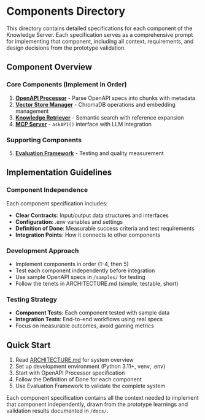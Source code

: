 # Components Directory

This directory contains detailed specifications for each component of the Knowledge Server. Each specification serves as a comprehensive prompt for implementing that component, including all context, requirements, and design decisions from the prototype validation.

## Component Overview

### Core Components (Implement in Order)

1. **[OpenAPI Processor](./01_openapi_processor.md)** - Parse OpenAPI specs into chunks with metadata
2. **[Vector Store Manager](./02_vector_store_manager.md)** - ChromaDB operations and embedding management  
3. **[Knowledge Retriever](./03_knowledge_retriever.md)** - Semantic search with reference expansion
4. **[MCP Server](./04_mcp_server.md)** - `askAPI()` interface with LLM integration

### Supporting Components

5. **[Evaluation Framework](./05_evaluation_framework.md)** - Testing and quality measurement

## Implementation Guidelines

### Component Independence
Each component specification includes:
- **Clear Contracts**: Input/output data structures and interfaces
- **Configuration**: .env variables and settings
- **Definition of Done**: Measurable success criteria and test requirements
- **Integration Points**: How it connects to other components

### Development Approach
- Implement components in order (1-4, then 5)
- Test each component independently before integration
- Use sample OpenAPI specs in `/samples/` for testing
- Follow the tenets in ARCHITECTURE.md (simple, testable, short)

### Testing Strategy
- **Component Tests**: Each component tested with sample data
- **Integration Tests**: End-to-end workflows using real specs
- Focus on measurable outcomes, avoid gaming metrics

## Quick Start

1. Read [ARCHITECTURE.md](../ARCHITECTURE.md) for system overview
2. Set up development environment (Python 3.11+, venv, .env)
3. Start with OpenAPI Processor specification
4. Follow the Definition of Done for each component
5. Use Evaluation Framework to validate the complete system

Each component specification contains all the context needed to implement that component independently, drawn from the prototype learnings and validation results documented in `/docs/`.